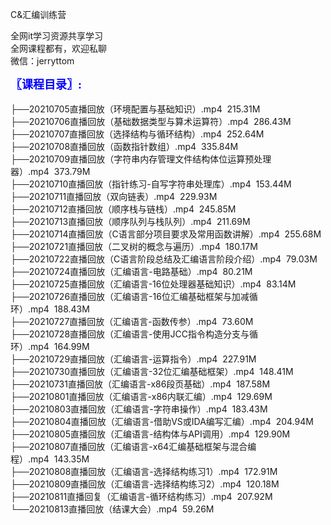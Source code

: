 C&汇编训练营

全网it学习资源共享学习<br>全网课程都有，欢迎私聊<br>微信：jerryttom<br>

<span style="font-size: large;"><span style="font-family: Tahoma;"><span style="color: #0000ff;"><strong>〖课程目录〗:</strong></span></span></span><br> <span style="font-family: &amp;quot;"><br> </span><span style="font-family: Tahoma, &amp;quot;">├──20210705直播回放（环境配置与基础知识）.mp4&nbsp;&nbsp;215.31M</span><br> <span style="font-family: Tahoma, &amp;quot;">├──20210706直播回放（基础数据类型与算术运算符）.mp4&nbsp;&nbsp;286.43M</span><br> <span style="font-family: Tahoma, &amp;quot;">├──20210707直播回放（选择结构与循环结构）.mp4&nbsp;&nbsp;252.64M</span><br> <span style="font-family: Tahoma, &amp;quot;">├──20210708直播回放（函数指针数组）.mp4&nbsp;&nbsp;335.84M</span><br> <span style="font-family: Tahoma, &amp;quot;">├──20210709直播回放（字符串内存管理文件结构体位运算预处理器）.mp4&nbsp;&nbsp;373.79M</span><br> <span style="font-family: Tahoma, &amp;quot;">├──20210710直播回放（指针练习-自写字符串处理库）.mp4&nbsp;&nbsp;153.44M</span><br> <span style="font-family: Tahoma, &amp;quot;">├──20210711直播回放（双向链表）.mp4&nbsp;&nbsp;229.93M</span><br> <span style="font-family: Tahoma, &amp;quot;">├──20210712直播回放（顺序栈与链栈）.mp4&nbsp;&nbsp;245.85M</span><br> <span style="font-family: Tahoma, &amp;quot;">├──20210713直播回放（顺序队列与栈队列）.mp4&nbsp;&nbsp;211.69M</span><br> <span style="font-family: Tahoma, &amp;quot;">├──20210714直播回放（C语言部分项目要求及常用函数讲解）.mp4&nbsp;&nbsp;255.68M</span><br> <span style="font-family: Tahoma, &amp;quot;">├──20210721直播回放（二叉树的概念与遍历）.mp4&nbsp;&nbsp;180.17M</span><br> <span style="font-family: Tahoma, &amp;quot;">├──20210722直播回放（C语言阶段总结及汇编语言阶段介绍）.mp4&nbsp;&nbsp;79.03M</span><br> <span style="font-family: Tahoma, &amp;quot;">├──20210724直播回放（汇编语言-电路基础）.mp4&nbsp;&nbsp;80.21M</span><br> <span style="font-family: Tahoma, &amp;quot;">├──20210725直播回放（汇编语言-16位处理器基础知识）.mp4&nbsp;&nbsp;83.14M</span><br> <span style="font-family: Tahoma, &amp;quot;">├──20210726直播回放（汇编语言-16位汇编基础框架与加减循环）.mp4&nbsp;&nbsp;188.43M</span><br> <span style="font-family: Tahoma, &amp;quot;">├──20210727直播回放（汇编语言-函数传参）.mp4&nbsp;&nbsp;73.60M</span><br> <span style="font-family: Tahoma, &amp;quot;">├──20210728直播回放（汇编语言-使用JCC指令构造分支与循环）.mp4&nbsp;&nbsp;164.99M</span><br> <span style="font-family: Tahoma, &amp;quot;">├──20210729直播回放（汇编语言-运算指令）.mp4&nbsp;&nbsp;227.91M</span><br> <span style="font-family: Tahoma, &amp;quot;">├──20210730直播回放（汇编语言-32位汇编基础框架）.mp4&nbsp;&nbsp;148.41M</span><br> <span style="font-family: Tahoma, &amp;quot;">├──20210731直播回放（汇编语言-x86段页基础）.mp4&nbsp;&nbsp;187.58M</span><br> <span style="font-family: Tahoma, &amp;quot;">├──20210801直播回放（汇编语言-x86内联汇编）.mp4&nbsp;&nbsp;129.69M</span><br> <span style="font-family: Tahoma, &amp;quot;">├──20210803直播回放（汇编语言-字符串操作）.mp4&nbsp;&nbsp;183.43M</span><br> <span style="font-family: Tahoma, &amp;quot;">├──20210804直播回放（汇编语言-借助VS或IDA编写汇编）.mp4&nbsp;&nbsp;204.94M</span><br> <span style="font-family: Tahoma, &amp;quot;">├──20210805直播回放（汇编语言-结构体与API调用）.mp4&nbsp;&nbsp;129.90M</span><br> <span style="font-family: Tahoma, &amp;quot;">├──20210807直播回放（汇编语言-x64汇编基础框架与混合编程）.mp4&nbsp;&nbsp;143.35M</span><br> <span style="font-family: Tahoma, &amp;quot;">├──20210808直播回放（汇编语言-选择结构练习1）.mp4&nbsp;&nbsp;172.91M</span><br> <span style="font-family: Tahoma, &amp;quot;">├──20210809直播回放（汇编语言-选择结构练习2）.mp4&nbsp;&nbsp;120.18M</span><br> <span style="font-family: Tahoma, &amp;quot;">├──20210811直播回复（汇编语言-循环结构练习）.mp4&nbsp;&nbsp;207.92M</span><br> <span style="font-family: Tahoma, &amp;quot;">└──20210813直播回放（结课大会）.mp4&nbsp;&nbsp;59.26M</span><span style="font-family: &amp;quot;">&nbsp; &nbsp;&nbsp; &nbsp;</span>
